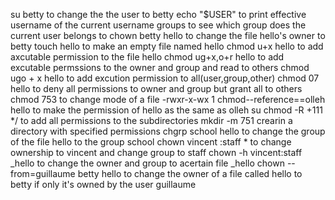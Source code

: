 su betty  to change the the user to betty
echo "$USER" to print effective username of the current username
groups to see which group does the current user belongs to
chown betty hello to change the file hello's owner to betty
touch hello  to make an empty file named hello
chmod u+x hello to add axcutable permission to the file hello
chmod ug+x,o+r hello to add excutable permssions to the owner and group and read to others
chmod ugo + x hello to add excution permission to all(user,group,other)
chmod 07 hello to deny all permissions to owner and group but grant all to others
chmod 753 to change mode of a file -rwxr-x-wx 1
chmod--reference==olleh hello to make the permission of hello as the same as olleh
su chmod -R +111 */ to add all permissions to the subdirectories
mkdir -m 751 crearin a directory with specified permissions
chgrp school hello to change the group of the file hello to the group school
chown vincent :staff * to change ownership to vincent and change group to staff
chown -h vincent:staff _hello to change the owner and group to acertain file _hello
chown --from=guillaume betty  hello to change the owner of a file called hello to betty if only it's owned by the user guillaume
